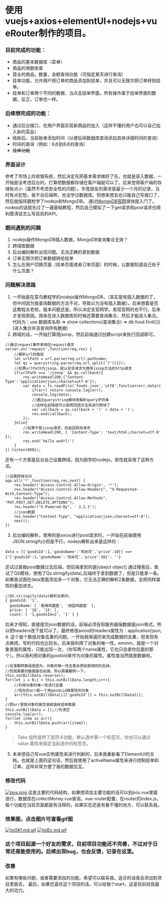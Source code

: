 # 使用vuejs+axios+elementUI+nodejs+vueRouter制作的项目。
### 目前完成的功能：
* 商品的基本数据库（菜单）
* 商品的增删改查
* 营业的商品，数量，金额查询功能（可指定某天进行查询）
* 挂单功能，允许用户把订单的商品添加到挂单，并且可以无限次把订单转到挂单。
* 挂单和订单两个不同的数据，当点击挂单界面，所有操作属于挂单界面的数据，反正，订单也一样。
### 后续想完成的功能：
* 通过后台接口，在用户界面实现新商品的加入（这样不懂的用户也可以自己加入新的菜品）
* 结账后，当前账单添加时间（以便后续数据库查询添加具体详细时间的查询）
* 时间的查询（例如：6点到8点的查询）
* ~~挂单功能~~
### 界面设计
参考了市场上的收银系统，然后决定先把基本需求做好了先，也就是录入数据，一开始是没考虑后台的，打算把数据都存储在客户端就可以了。后来觉得客户端的存储有点小（虽然不考虑安全性的问题）。毕竟朋友的需求是最少一个月的记录，当时有点犯愁，我不会后端啊，也没学过数据库。但想来想去也只能自己写接口了，然后就临阵磨枪学了nodejs和MongoDB。
通过[MongoDB官网](https://docs.mongodb.com/manual/reference/mongo-shell/)很快就入门了。nodejs的话就先过了一遍基础教程，然后自己模拟了一下get请求和post请求也顺利摸清该怎么写目前的API。
### 期间遇到的问题
1. nodejs操作MongoDB插入数据，MongoDB查询集合无效？
2. 跨域取数据
3. 后台编码解析出现问题。无法正确的拿到数据
4. 订单无限次把订单数据转给挂单
5. 怎么在用户切换页面（挂单页面或者订单页面）的时候，让数据知道自己处于什么页面？
### 问题解决思路
1. 一开始是在菜鸟教程学的nodejs操作MongoDB，（其实是有插入数据的了，但中间因为我查询数据的方法不对，导致以为没有插入数据）。后来想着是否这教程太老啦，版本问题还是。所以决定去官网学。发现官网的也不行。后来才发现原因。用来在进入数据库的时候还需要查询集合，然后才能进入集合。代码为：use 数据库名称 => show collections(查询集合) => db.food.find({})(进入集合并且查询所有数据)
2. 跨域的话，一开始打算用jsonp，然后前端通过创建script来执行回调即可。
```
//通过request事件来响应request请求
server.on('request',function(req,res) {
    //解析url的路径
    let urlPath = url.parse(req.url).pathname;
    let qs = querystring.parse(req.url.split('?')[1]);
    //如果urlPath为jsonp，就认定该请求为携带jsonp方法的http请求
    if(urlPath === '/jsonp' && qs.callback){
        res.writeHead(200,{'Content-Type':'application/json;charset=utf-8'});
        var data = fs.readFile('foods.json','utf8',function(err,data){
            if(err) return console.log(err);
            console.log(data);
            //通过querystring模块来解析query字符串
            //这样在前端就可以按照回调方法来进行跨域了
            var callback = qs.callback + '(' + data + ')';
            res.end(callback);
        });
    }else{
        //如果不是jsonp请求，则返回其他请求
        res.writeHead(200, { 'Content-Type': 'text/html;charset=utf-8' });
        res.end('hello wodrl!')
    }
}).listen(8081);
```
还有一个方案是后台自己设置跨域，因为刚学的nodejs，索性就采用了这种方法。
```
//设置跨域访问
app.all('*',function(req,res,next) {
    res.header('Access-Control-Allow-Origin', '*'); 
    res.header("Access-Control-Allow-Headers", "X-Requested-With,Content-Type");
    res.header("Access-Control-Allow-Methods", "PUT,POST,GET,DELETE,OPTIONS");
    res.header("X-Powered-By", ' 3.2.1');
    //json数据
    res.header("Content-Type", "application/json;charset=utf-8");
    next();
})
```
3. 后台编码解析，使用的是axios进行post请求的，一开始在前端使用JSON.stringify()但是不行，nodejs解析出来是这样的：
```
data = [{'goodsId':1,'goodsName':'鸡米花','price':10}] ==> {'{'goodsId':1,'goodsName':'鸡米花','price':10}': ''}
```
还试过直接post数据过去后端，但后端拿到的是[obejct object]
通过搜索后，我试了QS模块，使用了Qs.stringify(data),后端终于拿到数据了，但是只能拿一条。如果我试图在data里面添加多一个对象，它无法正确的解析2条数据，会把同样属性的叠加进去。
```
//QS.stringify(data)解析出来的。
{ goodsId: '1',
  goodsName: [ '香辣鸡腿堡', '田园鸡腿堡' ],
  price: [ '18', '15' ],
  count: [ '1,goodsId=2', '1' ] }
```
后来才得知，直接提交json数据的话，前端必须告知服务器端数据是json格式。所以把headers改下就可以了。最终修改axios的headers属性为：application/json;
4. 这个是个数组对象去重的问题。一开始我用遍历来完成数据的去重，但发现有点麻烦。写的代码也比较长。后来我利用了对象的唯一性，emmm，就是一个对象里面的属性，只能出现一次，（你写两个name属性，它也只会拿你后面的那个）。所以我利用对象的goodsId来作为对象的属性。属性值当然就是数据啦。
```
//这里翻转数组是因为，对象的唯一性去重会把前面相同的去掉。
//而我需要的数据是在前面，所以需要翻转一下。
this.outBillData.reverse();
for(let i = 0;i < this.outBillData.length;i++){
    //利用对象的唯一性进行去重
    //现在的arr是一个用goodsid做属性的对象
    arr[this.outBillData[i]['goodsId']] = this.outBillData[i];
}
//把arr里面对象的属性值赋值给挂单数据
this.outBillData = [];//先清空
console.log(arr);
for(let item in arr){
    this.outBillData.push(arr[item]);
}
```
> Tabs 组件提供了选项卡功能，默认选中第一个标签页，你也可以通过 value 属性来指定当前选中的标签页。
5. 本来想自己写vue实例属性来进行判断的，后来我重新看了ElementUI的文档，也就是上面的这句话，然后我使用了activeName属性来进行控制挂单和订单。这样非常方便了我的数据交互。
### 修改代码
[![pos.png](https://s6.postimg.cc/tcqhdub0h/pos.png)](https://postimg.cc/image/5yii1wt31/)
这是主要的代码结构，如果想添加主要功能的话可以到pos.vue里面进行，数据库在collectMoney.vue查询。vue-router配置，在router的index.js。每个功能在当前页面都是有注释的，如果实在还是有看不懂的地方，可以联系我。
### 效果图，点击图片可查看gif图
[![toGKf.md.gif](https://cuntuku.com/images/2018/08/01/toGKf.md.gif)](https://cuntuku.com/image/toGKf)
[![toiEc.md.gif](https://cuntuku.com/images/2018/08/01/toiEc.md.gif)](https://cuntuku.com/image/toiEc)
### 这个项目起源一个好友的需求，目前项目功能还不完善，不过对于日常还是能使用的。后续出现bug，也会反馈，记录在这里。
### 改善
如果有哪些问题，或者需要添加的功能。希望可以联系我。适合的话我会添加到项目里面去。
最后，如果您喜欢这个项目的话，可以给我个start，这是目前给我最大的动力。
